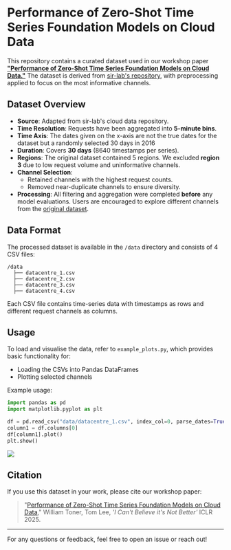 # Performance of Zero-Shot Time Series Foundation Models on Cloud Data

This repository contains a curated dataset used in our workshop paper [**"Performance of Zero-Shot Time Series Foundation Models on Cloud Data."**](https://arxiv.org/pdf/2502.12944?) The dataset is derived from [sir-lab's repository](https://github.com/sir-lab), with preprocessing applied to focus on the most informative channels.

## Dataset Overview

- **Source**: Adapted from sir-lab's cloud data repository.
- **Time Resolution**: Requests have been aggregated into **5-minute bins**.
- **Time Axis**: The dates given on the x-axis are not the true dates for the dataset but a randomly selected 30 days in 2016
- **Duration**: Covers **30 days** (8640 timestamps per series).
- **Regions**: The original dataset contained 5 regions. We excluded **region 3** due to low request volume and uninformative channels.
- **Channel Selection**:
  - Retained channels with the highest request counts.
  - Removed near-duplicate channels to ensure diversity.
- **Processing**: All filtering and aggregation were completed **before** any model evaluations. Users are encouraged to explore different channels from the [original dataset](https://github.com/sir-lab).

## Data Format

The processed dataset is available in the `/data` directory and consists of 4 CSV files:

```
/data
  ├── datacentre_1.csv
  ├── datacentre_2.csv
  ├── datacentre_3.csv
  ├── datacentre_4.csv
```

Each CSV file contains time-series data with timestamps as rows and different request channels as columns.

## Usage

To load and visualise the data, refer to `example_plots.py`, which provides basic functionality for:
- Loading the CSVs into Pandas DataFrames
- Plotting selected channels

Example usage:

```python
import pandas as pd
import matplotlib.pyplot as plt

df = pd.read_csv("data/datacentre_1.csv", index_col=0, parse_dates=True)
column1 = df.columns[0]
df[column1].plot()
plt.show()
```

![](https://gitlab-uk.rnd.huawei.com/sir_lab/highlanderai/arrival-prediction-projects/time-series-fm-cloud-dataset/-/raw/main/images/example_datacentre1.png?ref_type=heads)


## Citation

If you use this dataset in your work, please cite our workshop paper:

> "[Performance of Zero-Shot Time Series Foundation Models on Cloud Data](https://arxiv.org/pdf/2502.12944?)," William Toner, Tom Lee, _'I Can't Believe it's Not Better'_ ICLR 2025.

---

For any questions or feedback, feel free to open an issue or reach out!

